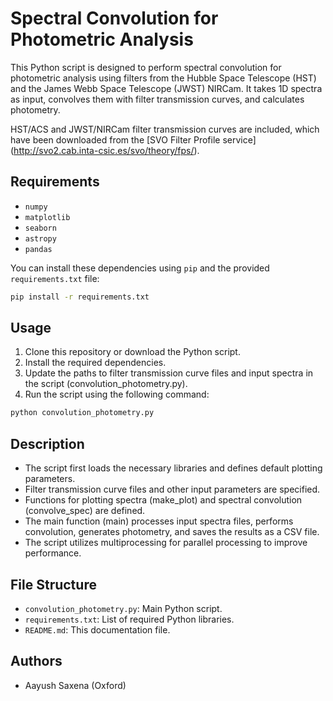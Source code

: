 # Spectral Convolution for Photometric Analysis

This Python script is designed to perform spectral convolution for photometric analysis using filters from the Hubble Space Telescope (HST) and the James Webb Space Telescope (JWST) NIRCam. It takes 1D spectra as input, convolves them with filter transmission curves, and calculates photometry.

HST/ACS and JWST/NIRCam filter transmission curves are included, which have been downloaded from the [SVO Filter Profile service] (http://svo2.cab.inta-csic.es/svo/theory/fps/).

## Requirements

- `numpy`
- `matplotlib`
- `seaborn`
- `astropy`
- `pandas`

You can install these dependencies using `pip` and the provided `requirements.txt` file:

```bash
pip install -r requirements.txt
```

## Usage

1. Clone this repository or download the Python script.
2. Install the required dependencies.
3. Update the paths to filter transmission curve files and input spectra in the script (convolution_photometry.py).
4. Run the script using the following command:

```bash
python convolution_photometry.py
```

## Description

- The script first loads the necessary libraries and defines default plotting parameters.
- Filter transmission curve files and other input parameters are specified.
- Functions for plotting spectra (make_plot) and spectral convolution (convolve_spec) are defined.
- The main function (main) processes input spectra files, performs convolution, generates photometry, and saves the results as a CSV file.
- The script utilizes multiprocessing for parallel processing to improve performance.

## File Structure

- `convolution_photometry.py`: Main Python script.
- `requirements.txt`: List of required Python libraries.
- `README.md`: This documentation file.

## Authors

- Aayush Saxena (Oxford)